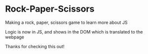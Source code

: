 # Rock-Paper-Scissors

Making a rock, paper, scissors game to learn more about JS

Logic is now in JS, and shows in the DOM which is translated to the webpage


Thanks for checking this out!